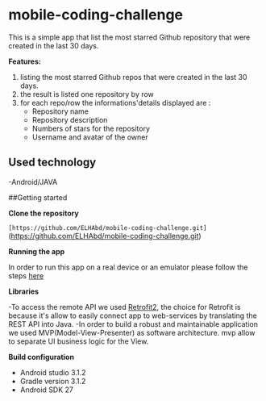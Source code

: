 # mobile-coding-challenge

This is a simple app that list the most starred Github repository that were created in the last 30 days.

**Features:**

1. listing the most starred Github repos that were created in the last 30 days.
2. the result is listed one repository by row
3. for each repo/row the informations'details displayed are :
   - Repository name
   - Repository description
   - Numbers of stars for the repository
   - Username and avatar of the owner

## Used technology

 -Android/JAVA
 
##Getting started
 
 **Clone the repository**
 
 `[https://github.com/ELHAbd/mobile-coding-challenge.git]` (https://github.com/ELHAbd/mobile-coding-challenge.git)
 
 
 **Running the app**
 
 In order to run this app on a real device or an emulator please follow the steps [here](https://developer.android.com/training/basics/firstapp/running-app)
 
 **Libraries**
 
  -To access the remote API we used [Retrofit2](https://square.github.io/retrofit/), the choice for Retrofit is because 
  it's allow  to easily connect app to web-services by translating the REST API into Java. 
  -In order to build a robust and maintainable application we used MVP(Model-View-Presenter) as software architecture. mvp allow to
  separate UI business logic for the View.
 

**Build configuration**

- Android studio 3.1.2
- Gradle version 3.1.2
- Android SDK 27

 
 
 
 
